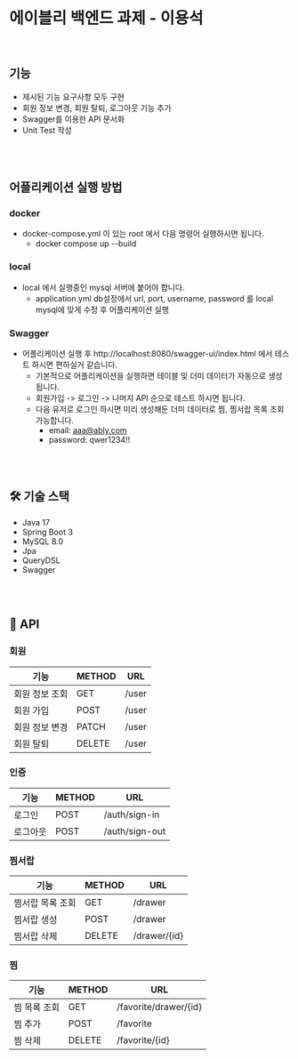 # 에이블리 백엔드 과제 - 이용석

<br>

## 기능
- 제시된 기능 요구사항 모두 구현
- 회원 정보 변경, 회원 탈퇴, 로그아웃 기능 추가
- Swagger를 이용한 API 문서화
- Unit Test 작성

<br>
<br>

## 어플리케이션 실행 방법
### docker
- docker-compose.yml 이 있는 root 에서 다음 명령어 실행하시면 됩니다.
  - docker compose up --build
### local
- local 에서 실행중인 mysql 서버에 붙어야 합니다.
  - application.yml db설정에서 url, port, username, password 를 local mysql에 맞게 수정 후 어플리케이션 실행
### Swagger
- 어플리케이션 실행 후 http://localhost:8080/swagger-ui/index.html 에서 테스트 하시면 편하실거 같습니다.
  - 기본적으로 어플리케이션을 실행하면 테이블 및 더미 데이터가 자동으로 생성됩니다.
  - 회원가입 -> 로그인 -> 나머지 API 순으로 테스트 하시면 됩니다.
  - 다음 유저로 로그인 하시면 미리 생성해둔 더미 데이터로 찜, 찜서랍 목록 조회 가능합니다.
    - email: aaa@ably.com
    - password: qwer1234!!


<br>
<br>

## 🛠️ 기술 스택
- Java 17
- Spring Boot 3
- MySQL 8.0
- Jpa
- QueryDSL
- Swagger

<br>
<br>

## 📜 API
### 회원
| 기능       | METHOD | URL                  |
|----------|--------|----------------------|
| 회원 정보 조회 | GET    | /user              |
| 회원 가입    | POST   | /user                |
| 회원 정보 변경 | PATCH  | /user              |
| 회원 탈퇴    | DELETE | /user              |

### 인증
| 기능   | METHOD | URL            |
|------|--------|----------------|
| 로그인  | POST   | /auth/sign-in  |
| 로그아웃 | POST   | /auth/sign-out |

### 찜서랍
| 기능        | METHOD | URL          |
|-----------|--------|--------------|
| 찜서랍 목록 조회 | GET    | /drawer      |
| 찜서랍 생성    | POST   | /drawer      |
| 찜서랍 삭제    | DELETE  | /drawer/{id} |

### 찜
| 기능      | METHOD | URL                   |
|---------|--------|-----------------------|
| 찜 목록 조회 | GET    | /favorite/drawer/{id} |
| 찜 추가    | POST   | /favorite             |
| 찜 삭제    | DELETE  | /favorite/{id}        |